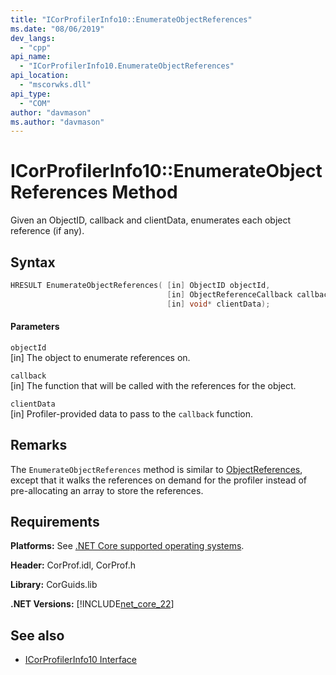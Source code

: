 ```yaml
---
title: "ICorProfilerInfo10::EnumerateObjectReferences"
ms.date: "08/06/2019"
dev_langs:
  - "cpp"
api_name:
  - "ICorProfilerInfo10.EnumerateObjectReferences"
api_location:
  - "mscorwks.dll"
api_type:
  - "COM"
author: "davmason"
ms.author: "davmason"
---
```

# ICorProfilerInfo10::EnumerateObjectReferences Method

Given an ObjectID, callback and clientData, enumerates each object reference (if any).

## Syntax

```cpp
HRESULT EnumerateObjectReferences( [in] ObjectID objectId,
                                   [in] ObjectReferenceCallback callback,
                                   [in] void* clientData);
```

#### Parameters

`objectId` \
[in] The object to enumerate references on.

`callback` \
[in] The function that will be called with the references for the object.

`clientData` \
[in] Profiler-provided data to pass to the `callback` function.

## Remarks

The `EnumerateObjectReferences` method is similar to [ObjectReferences](../../../../docs/framework/unmanaged-api/profiling/icorprofilercallback-objectreferences-method.md), except that it walks the references on demand for the profiler instead of pre-allocating an array to store the references.

## Requirements

**Platforms:** See [.NET Core supported operating systems](../../../core/setup/index.md).

**Header:** CorProf.idl, CorProf.h

**Library:** CorGuids.lib

**.NET Versions:** [!INCLUDE[net_core_22](../../../../includes/net-core-30-md.md)]

## See also

- [ICorProfilerInfo10 Interface](../../../../docs/framework/unmanaged-api/profiling/icorprofilerinfo10-interface.md)
